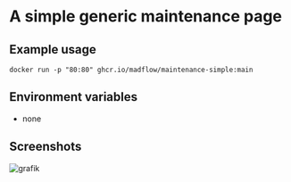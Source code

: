 # A simple generic maintenance page

## Example usage

```
docker run -p "80:80" ghcr.io/madflow/maintenance-simple:main
```

## Environment variables

* none

## Screenshots
  
![grafik](https://github.com/madflow/maintenance/assets/183248/8d692191-0ebc-4987-a96f-1c0ae5e377da)
